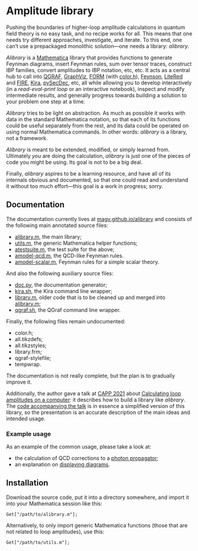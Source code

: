 # Amplitude library

Pushing the boundaries of higher-loop amplitude calculations
in quantum field theory is no easy task, and no recipe works
for all. This means that one needs try different approaches,
investigate, and iterate. To this end, one can’t use a prepackaged
monolithic solution—one needs a library: *alibrary*.

*Alibrary* is a [Mathematica] library that provides functions to
generate Feynman diagrams, insert Feynman rules, sum over tensor
traces, construct IBP families, convert amplitudes to IBP notation,
etc, etc. It acts as a central hub to call into [QGRAF], [GraphViz],
[FORM] (with [color.h]), [Feynson], [LiteRed] and [FIRE], [Kira],
[pySecDec], etc, all while allowing you to develop interactively
(in a *read-eval-print loop* or an interactive notebook), inspect
and modify intermediate results, and generally progress towards
building a solution to your problem one step at a time.

[mathematica]: https://www.wolfram.com/mathematica/
[qgraf]: http://cfif.ist.utl.pt/~paulo/qgraf.html
[graphviz]: https://graphviz.org/
[form]: https://www.nikhef.nl/~form/
[color.h]: https://www.nikhef.nl/~form/maindir/packages/color/
[feynson]: https://github.com/magv/feynson
[litered]: https://www.inp.nsk.su/~lee/programs/LiteRed/
[fire]: https://bitbucket.org/feynmanIntegrals/fire/
[kira]: https://gitlab.com/kira-pyred/kira
[pysecdec]: https://github.com/gudrunhe/secdec

*Alibrary* tries to be light on abstraction. As much as possible
it works with data in the standard Mathematica notation, so that
each of its functions could be useful separately from the rest,
and its data could be operated on using normal Mathematica
commands. In other words: *alibrary* is a library, not a framework.

*Alibrary* is meant to be extended, modified, or simply learned
from. Ultimately *you* are doing the calculation, *alibrary*
is just one of the pieces of code you might be using. Its goal
is not to be a big deal.

Finally, *alibrary* aspires to be a learning resource, and have
all of its internals obvious and documented, so that one could
read and understand it without too much effort—this goal is
a work in progress; sorry.

## Documentation

The documentation currently lives at [magv.github.io/alibrary]
and consists of the following main annotated source files:

* [alibrary.m], the main library;
* [utils.m], the generic Mathematica helper functions;
* [atestsuite.m], the test suite for the above;
* [amodel-qcd.m], the QCD-like Feynman rules.
* [amodel-scalar.m], Feynman rules for a simple scalar theory.

And also the following auxiliary source files:

* [doc.py], the documentation generator;
* [kira.sh], the Kira command line wrapper;
* [library.m], older code that is to be cleaned up and merged into [alibrary.m];
* [qgraf.sh], the QGraf command line wrapper.

Finally, the following files remain undocumented:

* color.h;
* all.tikzdefs;
* all.tikzstyles;
* library.frm;
* qgraf-stylefile;
* tempwrap.

The documentation is not really complete, but the plan is to
gradually improve it.

[magv.github.io/alibrary]: https://magv.github.io/alibrary/
[alibrary.m]: https://magv.github.io/alibrary/alibrary.html
[atestsuite.m]: https://magv.github.io/alibrary/atestsuite.html
[amodel-qcd.m]: https://magv.github.io/alibrary/amodel-qcd.html
[amodel-scalar.m]: https://magv.github.io/alibrary/amodel-scalar.html
[doc.py]: https://magv.github.io/alibrary/doc.html
[kira.sh]: https://magv.github.io/alibrary/kira.html
[library.m]: https://magv.github.io/alibrary/library.html
[mkdia.py]: https://magv.github.io/alibrary/mkdia.html
[qgraf.sh]: https://magv.github.io/alibrary/qgraf.html
[utils.m]: https://magv.github.io/alibrary/utils.html

Additionally, the author gave a talk at [CAPP 2021] about
[Calculating loop amplitudes on a computer]: it describes how
to build a library like *alibrary*. The [code accompanying the
talk] is in essence a simplified version of this library, so
the presentation is an accurate description of the main ideas
and intended usage.

[capp 2021]: https://indico.desy.de/event/26814/
[calculating loop amplitudes on a computer]: https://indico.desy.de/event/26814/contributions/94605/attachments/65148/80414/magerya-capp2021.pdf
[code accompanying the talk]: https://indico.desy.de/event/26814/contributions/94605/attachments/65148/80413/magerya-capp2021.zip

### Example usage

As an example of the common usage, please take a look at:

* the calculation of QCD corrections to a [photon propagator];
* an explanation on [displaying diagrams].

[photon propagator]: https://magv.github.io/alibrary/examples/photon-propagator.html
[displaying diagrams]: https://magv.github.io/alibrary/examples/diagrams.html

## Installation

Download the source code, put it into a directory somewhere,
and import it into your Mathematica session like this:

    Get["/path/to/alibrary.m"];

Alternatively, to only import generic Mathematica functions
(those that are not related to loop amplitudes), use this:

    Get["/path/to/utils.m"];
